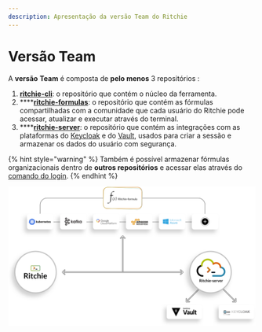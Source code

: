 ```yaml
---
description: Apresentação da versão Team do Ritchie
---
```


# Versão Team

A **versão** **Team** é composta de **pelo menos** 3 repositórios :

1. [**ritchie-cli**](https://github.com/ZupIT/ritchie-cli): o repositório que contém o núcleo da ferramenta. 
2. \*\*\*\*[**ritchie-formulas**](https://github.com/ZupIT/ritchie-formulas): o repositório que contém as fórmulas compartilhadas com a comunidade que cada usuário do Ritchie pode acessar, atualizar e executar através do terminal. 
3. \*\*\*\*[**ritchie-server**](https://github.com/ZupIT/ritchie-server): o repositório que contém as integrações com as plataformas do [Keycloak](https://www.keycloak.org/) e do [Vault](https://www.vaultproject.io/), usados para criar a sessão e armazenar os dados do usuário com segurança. 

{% hint style="warning" %}
Também é possível armazenar fórmulas organizacionais dentro de **outros repositórios** e acessar elas através do [comando do login](https://app.gitbook.com/@zup-products/s/ritchie/arquitetura-do-sistema/login).
{% endhint %}

![](../.gitbook/assets/team-ritchie-white.png)

